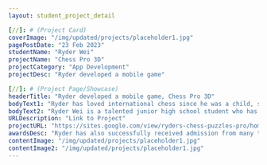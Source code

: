 ```yaml
---
layout: student_project_detail

[//]: # (Project Card)
coverImage: "/img/updated/projects/placeholder1.jpg"
pagePostDate: "23 Feb 2023"
studentName: "Ryder Wei"
projectName: "Chess Pro 3D"
projectCategory: "App Development"
projectDesc: "Ryder developed a mobile game"

[//]: # (Project Page/Showcase)
headerTitle: "Ryder developed a mobile game, Chess Pro 3D"
bodyText1: "Ryder has loved international chess since he was a child, so he wanted to develop a chess game. His biggest challenge was incorporating a joystick into the mobile game, but he eventually solved this problem with simple code."
bodyText2: "Ryder Wei is a talented junior high school student who has loved chess since he was young and always wanted to have a chess training game of his own. This year, as an eighth grader, Ryder combined his interests and hobbies to develop a chess training project, making chess training convenient and simple. The project is now available on the App Store. Ryder has also successfully received admission from many top private schools."
URLDescription: "Link to Project"
projectURL: "https://sites.google.com/view/ryders-chess-puzzles-pro/home"
awardsDesc: "Ryder has also successfully received admission from many top private schools，Cate and Sage Hill"
contentImage: "/img/updated/projects/placeholder1.jpg"
contentImage2: "/img/updated/projects/placeholder1.jpg"
---
```

